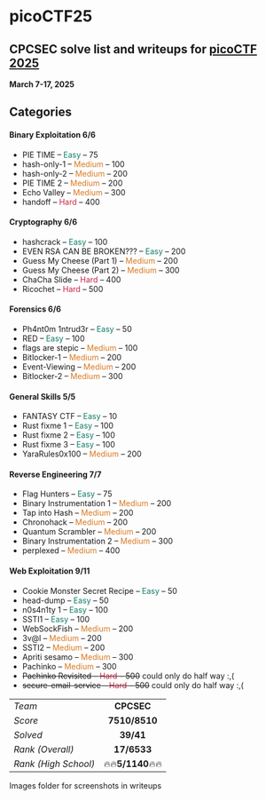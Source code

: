 # picoCTF25

## CPCSEC solve list and writeups for [picoCTF 2025](https://play.picoctf.org/events/74/scoreboards#4878)

**March 7-17, 2025**


## Categories


#### Binary Exploitation 6/6
- PIE TIME – <span style="color:#127c69;">Easy</span> – 75  
- hash-only-1 – <span style="color:#d97920;">Medium</span> – 100  
- hash-only-2 – <span style="color:#d97920;">Medium</span> – 200  
- PIE TIME 2 – <span style="color:#d97920;">Medium</span> – 200  
- Echo Valley – <span style="color:#d97920;">Medium</span> – 300  
- handoff – <span style="color:#c62648;">Hard</span> – 400  

#### Cryptography 6/6
- hashcrack – <span style="color:#127c69;">Easy</span> – 100  
- EVEN RSA CAN BE BROKEN??? – <span style="color:#127c69;">Easy</span> – 200  
- Guess My Cheese (Part 1) – <span style="color:#d97920;">Medium</span> – 200  
- Guess My Cheese (Part 2) – <span style="color:#d97920;">Medium</span> – 300  
- ChaCha Slide – <span style="color:#c62648;">Hard</span> – 400  
- Ricochet – <span style="color:#c62648;">Hard</span> – 500  

#### Forensics 6/6
- Ph4nt0m 1ntrud3r – <span style="color:#127c69;">Easy</span> – 50  
- RED – <span style="color:#127c69;">Easy</span> – 100  
- flags are stepic – <span style="color:#d97920;">Medium</span> – 100  
- Bitlocker-1 – <span style="color:#d97920;">Medium</span> – 200  
- Event-Viewing – <span style="color:#d97920;">Medium</span> – 200  
- Bitlocker-2 – <span style="color:#d97920;">Medium</span> – 300  

#### General Skills 5/5
- FANTASY CTF – <span style="color:#127c69;">Easy</span> – 10  
- Rust fixme 1 – <span style="color:#127c69;">Easy</span>  – 100  
- Rust fixme 2 – <span style="color:#127c69;">Easy</span> – 100  
- Rust fixme 3 – <span style="color:#127c69;">Easy</span> – 100  
- YaraRules0x100 – <span style="color:#d97920;">Medium</span> – 200  

#### Reverse Engineering 7/7
- Flag Hunters – <span style="color:#127c69;">Easy</span> – 75  
- Binary Instrumentation 1 – <span style="color:#d97920;">Medium</span> – 200  
- Tap into Hash – <span style="color:#d97920;">Medium</span> – 200  
- Chronohack – <span style="color:#d97920;">Medium</span> – 200  
- Quantum Scrambler – <span style="color:#d97920;">Medium</span> – 200  
- Binary Instrumentation 2 – <span style="color:#d97920;">Medium</span> – 300  
- perplexed – <span style="color:#d97920;">Medium</span> – 400  

#### Web Exploitation 9/11
- Cookie Monster Secret Recipe – <span style="color:#127c69;">Easy</span> – 50  
- head-dump – <span style="color:#127c69;">Easy</span> – 50  
- n0s4n1ty 1 – <span style="color:#127c69;">Easy</span> – 100  
- SSTI1 – <span style="color:#127c69;">Easy</span> – 100  
- WebSockFish – <span style="color:#d97920;">Medium</span> – 200  
- 3v@l – <span style="color:#d97920;">Medium</span> – 200  
- SSTI2 – <span style="color:#d97920;">Medium</span> – 200  
- Apriti sesamo – <span style="color:#d97920;">Medium</span> – 300  
- Pachinko – <span style="color:#d97920;">Medium</span> – 300  
- ~~Pachinko Revisited – <span style="color:#c62648;">Hard</span> – 500~~ could only do half way :,(
- ~~secure-email-service – <span style="color:#c62648;">Hard</span> – 500~~ could only do half way :,(


|  |  |
| ----------- | :-----------: |
| *Team* | **CPCSEC** |
| *Score*| **7510/8510** |
| *Solved* | **39/41** |
| *Rank (Overall)* | **17/6533** |
| *Rank (High School)* | :fire::fire:**5/1140**:fire::fire: |

Images folder for screenshots in writeups